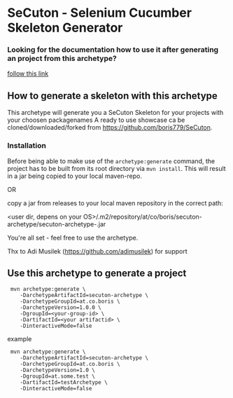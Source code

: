 # SeCuton - Selenium Cucumber Skeleton Generator


### Looking for the documentation how to use it after generating an project from this archetype?
[follow this link](src/main/resources/archetype-resources/README.md)


## How to generate a skeleton with this archetype


This archetype will generate you a SeCuton Skeleton for your projects with your choosen packagenames
A ready to use showcase ca be cloned/downloaded/forked from https://github.com/boris779/SeCuton.

### Installation
Before being able to make use of the `archetype:generate` command, the project has to be built from its root directory 
via `mvn install`. This will result in a jar being copied to your local maven-repo. 

OR

copy a jar from releases to your local maven repository in the correct path:

<user dir, depens on your OS>/.m2/repository/at/co/boris/secuton-archetype/<version>secuton-archetype-<version>.jar

You're all set - feel free to use the archetype.




Thx to Adi Musilek (https://github.com/adimusilek) for support

## Use this archetype to generate a project


     mvn archetype:generate \  
        -DarchetypeArtifactId=secuton-archetype \
        -DarchetypeGroupId=at.co.boris \
        -DarchetypeVersion=1.0.0 \
        -DgroupId=<your-group-id> \
        -DartifactId=<your artifactid> \
        -DinteractiveMode=false



example

     mvn archetype:generate \  
        -DarchetypeArtifactId=secuton-archetype \
        -DarchetypeGroupId=at.co.boris \
        -DarchetypeVersion=1.0 \
        -DgroupId=at.some.test \
        -DartifactId=testArchetype \
        -DinteractiveMode=false
